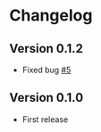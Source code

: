 # Changelog

## Version 0.1.2

- Fixed bug [#5](https://github.com/monicaerica/myraytracer/pull/6)

## Version 0.1.0

- First release